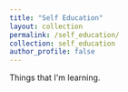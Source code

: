 ```yaml
---
title: "Self Education"
layout: collection
permalink: /self_education/
collection: self_education
author_profile: false
---
```


Things that I'm learning.

